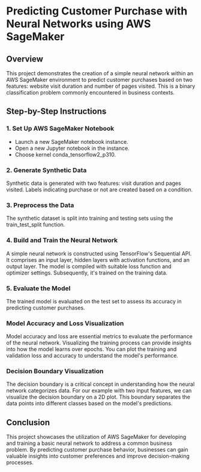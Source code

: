 # Predicting Customer Purchase with Neural Networks using AWS SageMaker

## Overview
This project demonstrates the creation of a simple neural network within an AWS SageMaker environment to predict customer purchases based on two features: website visit duration and number of pages visited. This is a binary classification problem commonly encountered in business contexts.

## Step-by-Step Instructions

### 1. Set Up AWS SageMaker Notebook
- Launch a new SageMaker notebook instance.
- Open a new Jupyter notebook in the instance.
- Choose kernel conda_tensorflow2_p310.

### 2. Generate Synthetic Data
Synthetic data is generated with two features: visit duration and pages visited. Labels indicating purchase or not are created based on a condition.

### 3. Preprocess the Data
The synthetic dataset is split into training and testing sets using the train_test_split function.

### 4. Build and Train the Neural Network
A simple neural network is constructed using TensorFlow's Sequential API. It comprises an input layer, hidden layers with activation functions, and an output layer. The model is compiled with suitable loss function and optimizer settings. Subsequently, it's trained on the training data.

### 5. Evaluate the Model
The trained model is evaluated on the test set to assess its accuracy in predicting customer purchases.

### Model Accuracy and Loss Visualization
Model accuracy and loss are essential metrics to evaluate the performance of the neural network. Visualizing the training process can provide insights into how the model learns over epochs. You can plot the training and validation loss and accuracy to understand the model's performance.

### Decision Boundary Visualization
The decision boundary is a critical concept in understanding how the neural network categorizes data. For our example with two input features, we can visualize the decision boundary on a 2D plot. This boundary separates the data points into different classes based on the model's predictions.

## Conclusion
This project showcases the utilization of AWS SageMaker for developing and training a basic neural network to address a common business problem. By predicting customer purchase behavior, businesses can gain valuable insights into customer preferences and improve decision-making processes.

